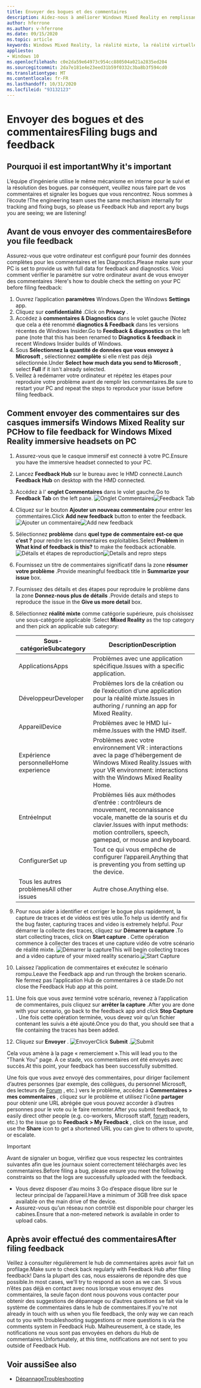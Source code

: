 ```yaml
---
title: Envoyer des bogues et des commentaires
description: Aidez-nous à améliorer Windows Mixed Reality en remplissant les commentaires à l’aide des catégories appropriées dans l’application Hub de commentaires.
author: hferrone
ms.author: v-hferrone
ms.date: 09/15/2020
ms.topic: article
keywords: Windows Mixed Reality, la réalité mixte, la réalité virtuelle, VR, MR, feedback, Hub de commentaires, bogues
appliesto:
- Windows 10
ms.openlocfilehash: c0e2da59e64973c954cc880504a021a2835ed204
ms.sourcegitcommit: 2da7e181e4e23eed31b59f0332c3ba8b3f594cd0
ms.translationtype: MT
ms.contentlocale: fr-FR
ms.lasthandoff: 10/31/2020
ms.locfileid: "93132123"
---
```

# <a name="filing-bugs-and-feedback"></a><span data-ttu-id="e9fc1-104">Envoyer des bogues et des commentaires</span><span class="sxs-lookup"><span data-stu-id="e9fc1-104">Filing bugs and feedback</span></span>

## <a name="why-its-important"></a><span data-ttu-id="e9fc1-105">Pourquoi il est important</span><span class="sxs-lookup"><span data-stu-id="e9fc1-105">Why it's important</span></span>

<span data-ttu-id="e9fc1-106">L’équipe d’ingénierie utilise le même mécanisme en interne pour le suivi et la résolution des bogues. par conséquent, veuillez nous faire part de vos commentaires et signaler les bogues que vous rencontrez. Nous sommes à l’écoute !</span><span class="sxs-lookup"><span data-stu-id="e9fc1-106">The engineering team uses the same mechanism internally for tracking and fixing bugs, so please us Feedback Hub and report any bugs you are seeing; we are listening!</span></span>

## <a name="before-you-file-feedback"></a><span data-ttu-id="e9fc1-107">Avant de vous envoyer des commentaires</span><span class="sxs-lookup"><span data-stu-id="e9fc1-107">Before you file feedback</span></span>

<span data-ttu-id="e9fc1-108">Assurez-vous que votre ordinateur est configuré pour fournir des données complètes pour les commentaires et les Diagnostics.</span><span class="sxs-lookup"><span data-stu-id="e9fc1-108">Please make sure your PC is set to provide us with full data for feedback and diagnostics.</span></span> <span data-ttu-id="e9fc1-109">Voici comment vérifier le paramètre sur votre ordinateur avant de vous envoyer des commentaires :</span><span class="sxs-lookup"><span data-stu-id="e9fc1-109">Here's how to double check the setting on your PC before filing feedback:</span></span>

1. <span data-ttu-id="e9fc1-110">Ouvrez l’application **paramètres** Windows.</span><span class="sxs-lookup"><span data-stu-id="e9fc1-110">Open the Windows **Settings** app.</span></span>
2. <span data-ttu-id="e9fc1-111">Cliquez sur **confidentialité** .</span><span class="sxs-lookup"><span data-stu-id="e9fc1-111">Click on **Privacy** .</span></span>
3. <span data-ttu-id="e9fc1-112">Accédez à **commentaires & Diagnostics** dans le volet gauche (Notez que cela a été renommé **diagnotics & Feedback** dans les versions récentes de Windows Insider.</span><span class="sxs-lookup"><span data-stu-id="e9fc1-112">Go to **Feedback & diagnostics** on the left pane (note that this has been renamed to **Diagnotics & feedback** in recent Windows Insider builds of Windows.</span></span>
4. <span data-ttu-id="e9fc1-113">Sous **Sélectionnez la quantité de données que vous envoyez à Microsoft** , sélectionnez **complète** si elle n’est pas déjà sélectionnée.</span><span class="sxs-lookup"><span data-stu-id="e9fc1-113">Under **Select how much data you send to Microsoft** , select **Full** if it isn't already selected.</span></span>
5. <span data-ttu-id="e9fc1-114">Veillez à redémarrer votre ordinateur et répétez les étapes pour reproduire votre problème avant de remplir les commentaires.</span><span class="sxs-lookup"><span data-stu-id="e9fc1-114">Be sure to restart your PC and repeat the steps to reproduce your issue before filing feedback.</span></span>

## <a name="how-to-file-feedback-for-windows-mixed-reality-immersive-headsets-on-pc"></a><span data-ttu-id="e9fc1-115">Comment envoyer des commentaires sur des casques immersifs Windows Mixed Reality sur PC</span><span class="sxs-lookup"><span data-stu-id="e9fc1-115">How to file feedback for Windows Mixed Reality immersive headsets on PC</span></span>

1. <span data-ttu-id="e9fc1-116">Assurez-vous que le casque immersif est connecté à votre PC.</span><span class="sxs-lookup"><span data-stu-id="e9fc1-116">Ensure you have the immersive headset connected to your PC.</span></span>
2. <span data-ttu-id="e9fc1-117">Lancez **Feedback Hub** sur le bureau avec le HMD connecté.</span><span class="sxs-lookup"><span data-stu-id="e9fc1-117">Launch **Feedback Hub** on desktop with the HMD connected.</span></span>
3. <span data-ttu-id="e9fc1-118">Accédez à l' **onglet Commentaires** dans le volet gauche.</span><span class="sxs-lookup"><span data-stu-id="e9fc1-118">Go to **Feedback Tab** on the left pane.</span></span> <span data-ttu-id="e9fc1-119">![Onglet Commentaires](images/feedback1.png)</span><span class="sxs-lookup"><span data-stu-id="e9fc1-119">![Feedback Tab](images/feedback1.png)</span></span> 
4. <span data-ttu-id="e9fc1-120">Cliquez sur le bouton **Ajouter un nouveau commentaire** pour entrer les commentaires.</span><span class="sxs-lookup"><span data-stu-id="e9fc1-120">Click **Add new feedback** button to enter the feedback.</span></span> <span data-ttu-id="e9fc1-121">![Ajouter un commentaire](images/feedback2.png)</span><span class="sxs-lookup"><span data-stu-id="e9fc1-121">![Add new feedback](images/feedback2.png)</span></span>
5. <span data-ttu-id="e9fc1-122">Sélectionnez **problème** dans **quel type de commentaire est-ce que c’est ?** pour rendre les commentaires exploitables.</span><span class="sxs-lookup"><span data-stu-id="e9fc1-122">Select **Problem** in **What kind of feedback is this?** to make the feedback actionable.</span></span> <span data-ttu-id="e9fc1-123">![Détails et étapes de reproduction](images/feedback3.png)</span><span class="sxs-lookup"><span data-stu-id="e9fc1-123">![Details and repro steps](images/feedback3.png)</span></span>
6. <span data-ttu-id="e9fc1-124">Fournissez un titre de commentaires significatif dans la zone **résumer votre problème** .</span><span class="sxs-lookup"><span data-stu-id="e9fc1-124">Provide meaningful feedback title in **Summarize your issue** box.</span></span>
7. <span data-ttu-id="e9fc1-125">Fournissez des détails et des étapes pour reproduire le problème dans la zone **Donnez-nous plus de détails** .</span><span class="sxs-lookup"><span data-stu-id="e9fc1-125">Provide details and steps to reproduce the issue in the **Give us more detail** box.</span></span>
8. <span data-ttu-id="e9fc1-126">Sélectionnez **réalité mixte** comme catégorie supérieure, puis choisissez une sous-catégorie applicable :</span><span class="sxs-lookup"><span data-stu-id="e9fc1-126">Select **Mixed Reality** as the top category and then pick an applicable sub category:</span></span>

   | <span data-ttu-id="e9fc1-127">Sous-catégorie</span><span class="sxs-lookup"><span data-stu-id="e9fc1-127">Subcategory</span></span>      | <span data-ttu-id="e9fc1-128">Description</span><span class="sxs-lookup"><span data-stu-id="e9fc1-128">Description</span></span>                                                                           |
   |------------------|---------------------------------------------------------------------------------------|
   | <span data-ttu-id="e9fc1-129">Applications</span><span class="sxs-lookup"><span data-stu-id="e9fc1-129">Apps</span></span>             | <span data-ttu-id="e9fc1-130">Problèmes avec une application spécifique.</span><span class="sxs-lookup"><span data-stu-id="e9fc1-130">Issues with a specific application.</span></span>                                                   |
   | <span data-ttu-id="e9fc1-131">Développeur</span><span class="sxs-lookup"><span data-stu-id="e9fc1-131">Developer</span></span>        | <span data-ttu-id="e9fc1-132">Problèmes lors de la création ou de l’exécution d’une application pour la réalité mixte.</span><span class="sxs-lookup"><span data-stu-id="e9fc1-132">Issues in authoring / running an app for Mixed Reality.</span></span>                               |
   | <span data-ttu-id="e9fc1-133">Appareil</span><span class="sxs-lookup"><span data-stu-id="e9fc1-133">Device</span></span>           | <span data-ttu-id="e9fc1-134">Problèmes avec le HMD lui-même.</span><span class="sxs-lookup"><span data-stu-id="e9fc1-134">Issues with the HMD itself.</span></span>                                                           |
   | <span data-ttu-id="e9fc1-135">Expérience personnelle</span><span class="sxs-lookup"><span data-stu-id="e9fc1-135">Home experience</span></span>  | <span data-ttu-id="e9fc1-136">Problèmes avec votre environnement VR : interactions avec la page d’hébergement de Windows Mixed Reality.</span><span class="sxs-lookup"><span data-stu-id="e9fc1-136">Issues with your VR environment: interactions with the Windows Mixed Reality Home.</span></span>    |
   | <span data-ttu-id="e9fc1-137">Entrée</span><span class="sxs-lookup"><span data-stu-id="e9fc1-137">Input</span></span>            | <span data-ttu-id="e9fc1-138">Problèmes liés aux méthodes d’entrée : contrôleurs de mouvement, reconnaissance vocale, manette de la souris et du clavier.</span><span class="sxs-lookup"><span data-stu-id="e9fc1-138">Issues with input methods: motion controllers, speech, gamepad, or mouse and keyboard.</span></span>|
   | <span data-ttu-id="e9fc1-139">Configurer</span><span class="sxs-lookup"><span data-stu-id="e9fc1-139">Set up</span></span>           | <span data-ttu-id="e9fc1-140">Tout ce qui vous empêche de configurer l’appareil.</span><span class="sxs-lookup"><span data-stu-id="e9fc1-140">Anything that is preventing you from setting up the device.</span></span>                           |
   | <span data-ttu-id="e9fc1-141">Tous les autres problèmes</span><span class="sxs-lookup"><span data-stu-id="e9fc1-141">All other issues</span></span> | <span data-ttu-id="e9fc1-142">Autre chose.</span><span class="sxs-lookup"><span data-stu-id="e9fc1-142">Anything else.</span></span>                                                                        |

9. <span data-ttu-id="e9fc1-143">Pour nous aider à identifier et corriger le bogue plus rapidement, la capture de traces et de vidéos est très utile.</span><span class="sxs-lookup"><span data-stu-id="e9fc1-143">To help us identify and fix the bug faster, capturing traces and video is extremely helpful.</span></span> <span data-ttu-id="e9fc1-144">Pour démarrer la collecte des traces, cliquez sur **Démarrer la capture** .</span><span class="sxs-lookup"><span data-stu-id="e9fc1-144">To start collecting traces, click on **Start capture** .</span></span> <span data-ttu-id="e9fc1-145">Cette opération commence à collecter des traces et une capture vidéo de votre scénario de réalité mixte. ![ Démarrer la capture](images/feedback4.png)</span><span class="sxs-lookup"><span data-stu-id="e9fc1-145">This will begin collecting traces and a video capture of your mixed reality scenario.![Start Capture](images/feedback4.png)</span></span>
10. <span data-ttu-id="e9fc1-146">Laissez l’application de commentaires et exécutez le scénario rompu.</span><span class="sxs-lookup"><span data-stu-id="e9fc1-146">Leave the Feedback app and run through the broken scenario.</span></span> <span data-ttu-id="e9fc1-147">Ne fermez pas l’application Hub de commentaires à ce stade.</span><span class="sxs-lookup"><span data-stu-id="e9fc1-147">Do not close the Feedback Hub app at this point.</span></span>
11. <span data-ttu-id="e9fc1-148">Une fois que vous avez terminé votre scénario, revenez à l’application de commentaires, puis cliquez sur **arrêter la capture** .</span><span class="sxs-lookup"><span data-stu-id="e9fc1-148">After you are done with your scenario, go back to the feedback app and click **Stop Capture** .</span></span> <span data-ttu-id="e9fc1-149">Une fois cette opération terminée, vous devez voir qu’un fichier contenant les suivis a été ajouté.</span><span class="sxs-lookup"><span data-stu-id="e9fc1-149">Once you do that, you should see that a file containing the traces has been added.</span></span>
12. <span data-ttu-id="e9fc1-150">Cliquez sur **Envoyer** . ![ Envoyer](images/feedback5.png)</span><span class="sxs-lookup"><span data-stu-id="e9fc1-150">Click **Submit** .![Submit](images/feedback5.png)</span></span>

<span data-ttu-id="e9fc1-151">Cela vous amène à la page « remerciement ».</span><span class="sxs-lookup"><span data-stu-id="e9fc1-151">This will lead you to the "Thank You" page.</span></span> <span data-ttu-id="e9fc1-152">À ce stade, vos commentaires ont été envoyés avec succès.</span><span class="sxs-lookup"><span data-stu-id="e9fc1-152">At this point, your feedback has been successfully submitted.</span></span>

<span data-ttu-id="e9fc1-153">Une fois que vous avez envoyé des commentaires, pour diriger facilement d’autres personnes (par exemple, des collègues, du personnel Microsoft, des lecteurs de [Forum](https://forums.hololens.com/) , etc.) vers le problème, accédez à **Commentaires > mes commentaires** , cliquez sur le problème et utilisez l’icône **partager** pour obtenir une URL abrégée que vous pouvez accorder à d’autres personnes pour le vote ou le faire remonter.</span><span class="sxs-lookup"><span data-stu-id="e9fc1-153">After you submit feedback, to easily direct other people (e.g. co-workers, Microsoft staff, [forum](https://forums.hololens.com/) readers, etc.) to the issue go to **Feedback > My Feedback** , click on the issue, and use the **Share** icon to get a shortened URL you can give to others to upvote, or escalate.</span></span>

> [!IMPORTANT]
> <span data-ttu-id="e9fc1-154">Avant de signaler un bogue, vérifiez que vous respectez les contraintes suivantes afin que les journaux soient correctement téléchargés avec les commentaires.</span><span class="sxs-lookup"><span data-stu-id="e9fc1-154">Before filing a bug, please ensure you meet the following constraints so that the logs are successfully uploaded with the feedback.</span></span>
>    * <span data-ttu-id="e9fc1-155">Vous devez disposer d’au moins 3 Go d’espace disque libre sur le lecteur principal de l’appareil.</span><span class="sxs-lookup"><span data-stu-id="e9fc1-155">Have a minimum of 3GB free disk space available on the main drive of the device.</span></span>
>    * <span data-ttu-id="e9fc1-156">Assurez-vous qu’un réseau non contrôlé est disponible pour charger les cabines.</span><span class="sxs-lookup"><span data-stu-id="e9fc1-156">Ensure that a non-metered network is available in order to upload cabs.</span></span>

## <a name="after-filing-feedback"></a><span data-ttu-id="e9fc1-157">Après avoir effectué des commentaires</span><span class="sxs-lookup"><span data-stu-id="e9fc1-157">After filing feedback</span></span>

<span data-ttu-id="e9fc1-158">Veillez à consulter régulièrement le hub de commentaires après avoir fait un profilage.</span><span class="sxs-lookup"><span data-stu-id="e9fc1-158">Make sure to check back regularly with Feedback Hub after filing feedback!</span></span> <span data-ttu-id="e9fc1-159">Dans la plupart des cas, nous essaierons de répondre dès que possible.</span><span class="sxs-lookup"><span data-stu-id="e9fc1-159">In most cases, we'll try to respond as soon as we can.</span></span> <span data-ttu-id="e9fc1-160">Si vous n’êtes pas déjà en contact avec nous lorsque vous envoyez des commentaires, la seule façon dont nous pouvons vous contacter pour obtenir des suggestions de dépannage ou d’autres questions se fait via le système de commentaires dans le hub de commentaires.</span><span class="sxs-lookup"><span data-stu-id="e9fc1-160">If you're not already in touch with us when you file feedback, the only way we can reach out to you with troubleshooting suggestions or more questions is via the comments system in Feedback Hub.</span></span> <span data-ttu-id="e9fc1-161">Malheureusement, à ce stade, les notifications ne vous sont pas envoyées en dehors du Hub de commentaires.</span><span class="sxs-lookup"><span data-stu-id="e9fc1-161">Unfortunately, at this time, notifications are not sent to you outside of Feedback Hub.</span></span>

## <a name="see-also"></a><span data-ttu-id="e9fc1-162">Voir aussi</span><span class="sxs-lookup"><span data-stu-id="e9fc1-162">See also</span></span>

* [<span data-ttu-id="e9fc1-163">Dépannage</span><span class="sxs-lookup"><span data-stu-id="e9fc1-163">Troubleshooting</span></span>](troubleshooting-windows-mixed-reality.md)